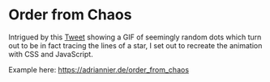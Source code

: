 # Order from Chaos

Intrigued by this [Tweet](https://twitter.com/wonderofscience/status/1224478638789124096) showing a GIF of seemingly random dots which turn out to be in fact tracing the lines of a star, I set out to recreate the animation with CSS and JavaScript.

Example here: https://adriannier.de/order_from_chaos

